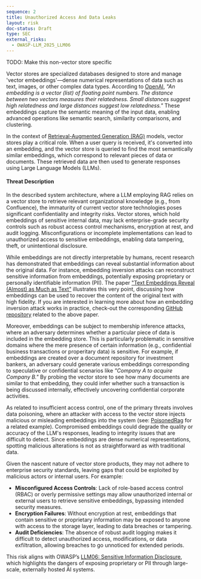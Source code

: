 ```yaml
---
sequence: 2
title: Unauthorized Access And Data Leaks
layout: risk
doc-status: Draft
type: SEC
external_risks:
  - OWASP-LLM_2025_LLM06
---
```


TODO: Make this non-vector store specific

Vector stores are specialized databases designed to store and manage 'vector embeddings'—dense numerical representations of data such as text, images, or other complex data types. According to [OpenAI](https://platform.openai.com/docs/guides/embeddings), *"An embedding is a vector (list) of floating point numbers. The distance between two vectors measures their relatedness. Small distances suggest high relatedness and large distances suggest low relatedness."* These embeddings capture the semantic meaning of the input data, enabling advanced operations like semantic search, similarity comparisons, and clustering.

In the context of [Retrieval-Augmented Generation (RAG)](https://aws.amazon.com/what-is/retrieval-augmented-generation/) models, vector stores play a critical role. When a user query is received, it's converted into an embedding, and the vector store is queried to find the most semantically similar embeddings, which correspond to relevant pieces of data or documents. These retrieved data are then used to generate responses using Large Language Models (LLMs).

#### Threat Description

In the described system architecture, where a LLM employing RAG relies on a vector store to retrieve relevant organizational knowledge (e.g., from Confluence), the immaturity of current vector store technologies poses significant confidentiality and integrity risks. Vector stores, which hold embeddings of sensitive internal data, may lack enterprise-grade security controls such as robust access control mechanisms, encryption at rest, and audit logging. Misconfigurations or incomplete implementations can lead to unauthorized access to sensitive embeddings, enabling data tampering, theft, or unintentional disclosure.

While embeddings are not directly interpretable by humans, recent research has demonstrated that embeddings can reveal substantial information about the original data. For instance, embedding inversion attacks can reconstruct sensitive information from embeddings, potentially exposing proprietary or personally identifiable information (PII). The paper ["Text Embeddings Reveal (Almost) as Much as Text"](https://arxiv.org/abs/2310.06816) illustrates this very point, discussing how embeddings can be used to recover the content of the original text with high fidelity. If you are interested in learning more about how an embedding inversion attack works in practice, check-out the corresponding [GitHub repository](https://github.com/jxmorris12/vec2text) related to the above paper.

Moreover, embeddings can be subject to membership inference attacks, where an adversary determines whether a particular piece of data is included in the embedding store. This is particularly problematic in sensitive domains where the mere presence of certain information (e.g., confidential business transactions or properitary data) is sensitive. For example, if embeddings are created over a document repository for investment bankers, an adversary could generate various embeddings corresponding to speculative or confidential scenarios like *"Company A to acquire Company B."* By probing the vector store to see how many documents are similar to that embedding, they could infer whether such a transaction is being discussed internally, effectively uncovering confidential corporate activities.

As related to insufficient access control, one of the primary threats involves data poisoning, where an attacker with access to the vector store injects malicious or misleading embeddings into the system (see: [PoisonedRag](https://arxiv.org/html/2402.07867v1) for a related example). Compromised embeddings could degrade the quality or accuracy of the LLM's responses, leading to integrity issues that are difficult to detect. Since embeddings are dense numerical representations, spotting malicious alterations is not as straightforward as with traditional data.

Given the nascent nature of vector store products, they may not adhere to enterprise security standards, leaving gaps that could be exploited by malicious actors or internal users. For example:

- **Misconfigured Access Controls**: Lack of role-based access control (RBAC) or overly permissive settings may allow unauthorized internal or external users to retrieve sensitive embeddings, bypassing intended security measures.
- **Encryption Failures**: Without encryption at rest, embeddings that contain sensitive or proprietary information may be exposed to anyone with access to the storage layer, leading to data breaches or tampering.
- **Audit Deficiencies**: The absence of robust audit logging makes it difficult to detect unauthorized access, modifications, or data exfiltration, allowing breaches to go unnoticed for extended periods.

This risk aligns with OWASP’s [LLM06: Sensitive Information Disclosure](https://genai.owasp.org/llmrisk/llm06-sensitive-information-disclosure/), which highlights the dangers of exposing proprietary or PII through large-scale, externally hosted AI systems.